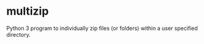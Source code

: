 # multizip
Python 3 program to individually zip files (or folders) within a user specified directory.
